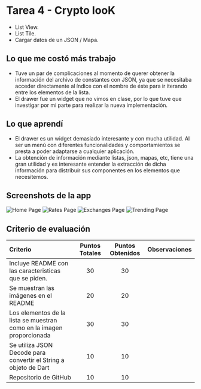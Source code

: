 # Tarea 4 - Crypto looK

- List View.
- List Tile.
- Cargar datos de un JSON / Mapa.

## Lo que me costó más trabajo

- Tuve un par de complicaciones al momento de querer obtener la información del archivo de constantes con JSON, ya que se necesitaba acceder directamente al índice con el nombre de éste para ir iterando entre los elementos de la lista.
- El drawer fue un widget que no vimos en clase, por lo que tuve que investigar por mi parte para realizar la nueva implementación.

## Lo que aprendí

- El drawer es un widget demasiado interesante y con mucha utilidad. Al ser un menú con diferentes funcionalidades y comportamientos se presta a poder adaptarse a cualquier aplicación.
- La obtención de información mediante listas, json, mapas, etc, tiene una gran utilidad y es interesante entender la extracción de dicha información para distribuír sus componentes en los elementos que necesitemos.

## Screenshots de la app

![Home Page](/images/home_page.png)
![Rates Page](/images/rates_page.png)
![Exchanges Page](/images/exchanges_page.png)
![Trending Page](/images/trending_page.png)

## Criterio de evaluación

| Criterio                                                              | Puntos Totales | Puntos Obtenidos | Observaciones |
| :-------------------------------------------------------------------- | :------------: | :--------------: | ------------: |
| Incluye README con las caracteristicas que se piden.                  |       30       |        30        |               |
| Se muestran las imágenes en el README                                 |       20       |        20        |               |
| Los elementos de la lista se muestran como en la imagen proporcionada |       30       |        30        |               |
| Se utiliza JSON Decode para convertir el String a objeto de Dart      |       10       |        10        |               |
| Repositorio de GitHub                                                 |       10       |        10        |               |
